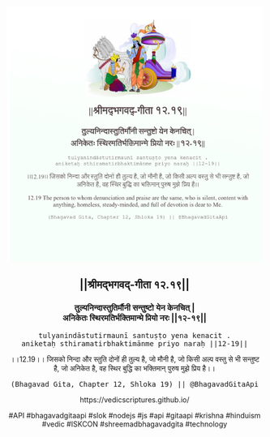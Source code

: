 <img src="../../asset/BG_12_19.png"/>
<center><h2>||श्रीमद्‍भगवद्‍-गीता १२.१९||</h2>
<h3>तुल्यनिन्दास्तुतिर्मौनी सन्तुष्टो येन केनचित् |<br/>अनिकेतः स्थिरमतिर्भक्तिमान्मे प्रियो नरः ||१२-१९||</h3>
<pre>tulyanindāstutirmaunī santuṣṭo yena kenacit .<br/>aniketaḥ sthiramatirbhaktimānme priyo naraḥ ||12-19||</pre>
<p>।।12.19।। जिसको निन्दा और स्तुति दोनों ही तुल्य है, जो मौनी है, जो किसी अल्प वस्तु से भी सन्तुष्ट है, जो अनिकेत है, वह स्थिर बुद्धि का भक्तिमान् पुरुष मुझे प्रिय है।।</p>
<pre>(Bhagavad Gita, Chapter 12, Shloka 19) || @BhagavadGitaApi</pre><p>https://vedicscriptures.github.io/</p><p>#API #bhagavadgitaapi #slok #nodejs #js #api #gitaapi #krishna #hinduism #vedic #ISKCON #shreemadbhagavadgita #technology</p></center>